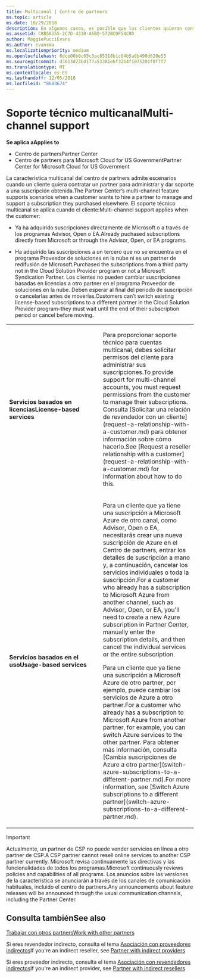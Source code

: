 ```yaml
---
title: Multicanal | Centro de partners
ms.topic: article
ms.date: 10/29/2018
description: En algunos casos, es posible que los clientes quieran contratarte para ofrecer soporte técnico y aprovisionar una suscripción que compraron en otro lugar.
ms.assetid: C8B58255-2C7D-4338-A5B0-572BC0F54C0D
author: MaggiePucciEvans
ms.author: evansma
ms.localizationpriority: medium
ms.openlocfilehash: 6dce06b0c65c3ac85318b1c04b5a8b490d620e55
ms.sourcegitcommit: d3613d23bd177a53381ebf32b4f1075201f8f7f7
ms.translationtype: MT
ms.contentlocale: es-ES
ms.lasthandoff: 12/05/2018
ms.locfileid: "8683674"
---
```

# <a name="multi-channel-support"></a><span data-ttu-id="08acd-103">Soporte técnico multicanal</span><span class="sxs-lookup"><span data-stu-id="08acd-103">Multi-channel support</span></span>

**<span data-ttu-id="08acd-104">Se aplica a</span><span class="sxs-lookup"><span data-stu-id="08acd-104">Applies to</span></span>**

-  <span data-ttu-id="08acd-105">Centro de partners</span><span class="sxs-lookup"><span data-stu-id="08acd-105">Partner Center</span></span>
-  <span data-ttu-id="08acd-106">Centro de partners para Microsoft Cloud for US Government</span><span class="sxs-lookup"><span data-stu-id="08acd-106">Partner Center for Microsoft Cloud for US Government</span></span>


<span data-ttu-id="08acd-107">La característica multicanal del centro de partners admite escenarios cuando un cliente quiera contratar un partner para administrar y dar soporte a una suscripción obtenida.</span><span class="sxs-lookup"><span data-stu-id="08acd-107">The Partner Center’s multi-channel feature supports scenarios when a customer wants to hire a partner to manage and support a subscription they purchased elsewhere.</span></span> <span data-ttu-id="08acd-108">El soporte técnico multicanal se aplica cuando el cliente:</span><span class="sxs-lookup"><span data-stu-id="08acd-108">Multi-channel support applies when the customer:</span></span>

-   <span data-ttu-id="08acd-109">Ya ha adquirido suscripciones directamente de Microsoft o a través de los programas Advisor, Open o EA.</span><span class="sxs-lookup"><span data-stu-id="08acd-109">Already puchased subscriptions directly from Microsoft or through the Advisor, Open, or EA programs.</span></span>

-   <span data-ttu-id="08acd-110">Ha adquirido las suscripciones a un tercero que no se encuentra en el programa Proveedor de soluciones en la nube ni es un partner de redifusión de Microsoft.</span><span class="sxs-lookup"><span data-stu-id="08acd-110">Purchased the subscriptions from a third party not in the Cloud Solution Provider program or not a Microsoft Syndication Partner.</span></span> <span data-ttu-id="08acd-111">Los clientes no pueden cambiar suscripciones basadas en licencias a otro partner en el programa Proveedor de soluciones en la nube. Deben esperar al final del período de suscripción o cancelarlas antes de moverlas.</span><span class="sxs-lookup"><span data-stu-id="08acd-111">Customers can’t switch existing license-based subscriptions to a different partner in the Cloud Solution Provider program–they must wait until the end of their subscription period or cancel before moving.</span></span>


<table>
<colgroup>
<col width="50%" />
<col width="50%" />
</colgroup>
<tbody>
<tr class="odd">
<td><p><strong><span data-ttu-id="08acd-112">Servicios basados en licencias</span><span class="sxs-lookup"><span data-stu-id="08acd-112">License-based services</span></span></strong></p></td>
<td><p><span data-ttu-id="08acd-113">Para proporcionar soporte técnico para cuentas multicanal, debes solicitar permisos del cliente para administrar sus suscripciones.</span><span class="sxs-lookup"><span data-stu-id="08acd-113">To provide support for multi-channel accounts, you must request permissions from the customer to manage their subscriptions.</span></span> <span data-ttu-id="08acd-114">Consulta [Solicitar una relación de revendedor con un cliente](request-a-relationship-with-a-customer.md) para obtener información sobre cómo hacerlo.</span><span class="sxs-lookup"><span data-stu-id="08acd-114">See [Request a reseller relationship with a customer](request-a-relationship-with-a-customer.md) for information about how to do this.</span></span></p></td>
</tr>
<tr class="even">
<td><p><strong><span data-ttu-id="08acd-115">Servicios basados en el uso</span><span class="sxs-lookup"><span data-stu-id="08acd-115">Usage-based services</span></span></strong></p></td>
<td>
<p><span data-ttu-id="08acd-116">Para un cliente que ya tiene una suscripción a Microsoft Azure de otro canal, como Advisor, Open o EA, necesitarás crear una nueva suscripción de Azure en el Centro de partners, entrar los detalles de suscripción a mano y, a continuación, cancelar los servicios individuales o toda la suscripción.</span><span class="sxs-lookup"><span data-stu-id="08acd-116">For a customer who already has a subscription to Microsoft Azure from another channel, such as Advisor, Open, or EA, you'll need to create a new Azure subscription in Partner Center, manually enter the subscription details, and then cancel the individual services or the entire subscription.</span></span></p>
<p><span data-ttu-id="08acd-117">Para un cliente que ya tiene una suscripción a Microsoft Azure de otro partner, por ejemplo, puede cambiar los servicios de Azure a otro partner.</span><span class="sxs-lookup"><span data-stu-id="08acd-117">For a customer who already has a subscription to Microsoft Azure from another partner, for example, you can switch Azure services to the other partner.</span></span> <span data-ttu-id="08acd-118">Para obtener más información, consulta [Cambia suscripciones de Azure a otro partner](switch-azure-subscriptions-to-a-different-partner.md).</span><span class="sxs-lookup"><span data-stu-id="08acd-118">For more information, see [Switch Azure subscriptions to a different partner](switch-azure-subscriptions-to-a-different-partner.md).</span></span></p>
</td>
</tr>
</tbody>
</table>

> [!IMPORTANT]  
> <span data-ttu-id="08acd-119">Actualmente, un partner de CSP no puede vender servicios en línea a otro partner de CSP.</span><span class="sxs-lookup"><span data-stu-id="08acd-119">A CSP partner cannot resell online services to another CSP partner currently.</span></span> <span data-ttu-id="08acd-120">Microsoft revisa continuamente las directivas y las funcionalidades de todos los programas.</span><span class="sxs-lookup"><span data-stu-id="08acd-120">Microsoft continuously reviews policies and capabilities of all programs.</span></span> <span data-ttu-id="08acd-121">Los anuncios sobre las versiones de la característica se anunciarán a través de los canales de comunicación habituales, incluido el centro de partners.</span><span class="sxs-lookup"><span data-stu-id="08acd-121">Any announcements about feature releases will be announced through the usual communication channels, including the Partner Center.</span></span> 

## <a name="see-also"></a><span data-ttu-id="08acd-122">Consulta también</span><span class="sxs-lookup"><span data-stu-id="08acd-122">See also</span></span>

[<span data-ttu-id="08acd-123">Trabajar con otros partners</span><span class="sxs-lookup"><span data-stu-id="08acd-123">Work with other partners</span></span>](work-with-other-partners.md)

<span data-ttu-id="08acd-124">Si eres revendedor indirecto, consulta el tema [Asociación con proveedores indirectos](indirect-reseller-tasks-in-partner-center.md)</span><span class="sxs-lookup"><span data-stu-id="08acd-124">If you're an indirect reseller, see [Partner with indirect providers](indirect-reseller-tasks-in-partner-center.md)</span></span>

<span data-ttu-id="08acd-125">Si eres proveedor indirecto, consulta el tema [Asociación con revendedores indirectos](indirect-provider-tasks-in-partner-center.md)</span><span class="sxs-lookup"><span data-stu-id="08acd-125">If you're an indirect provider, see [Partner with indirect resellers](indirect-provider-tasks-in-partner-center.md)</span></span> 

 

 



